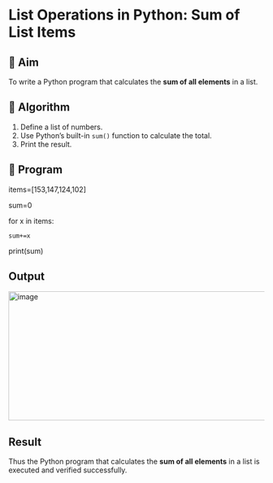 # List Operations in Python: Sum of List Items

## 🎯 Aim
To write a Python program that calculates the **sum of all elements** in a list.

## 🧠 Algorithm
1. Define a list of numbers.
2. Use Python’s built-in `sum()` function to calculate the total.
3. Print the result.

## 🧾 Program

items=[153,147,124,102]

sum=0

for x in items:

    sum+=x

print(sum)

## Output
<img width="1179" height="254" alt="image" src="https://github.com/user-attachments/assets/42df55b7-ee15-4ef4-ac24-de5b2103547b" />


## Result
Thus the Python program that calculates the **sum of all elements** in a list is executed and verified successfully.

